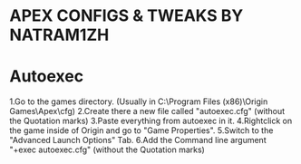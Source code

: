 # APEX CONFIGS & TWEAKS BY NATRAM1ZH
# Autoexec
1.Go to the games directory. (Usually in C:\Program Files (x86)\Origin Games\Apex\cfg)
2.Create there a new file called "autoexec.cfg" (without the Quotation marks)
3.Paste everything from autoexec in it.
4.Rightclick on the game inside of Origin and go to "Game Properties".
5.Switch to the "Advanced Launch Options" Tab.
6.Add the Command line argument "+exec autoexec.cfg" (without the Quotation marks)
